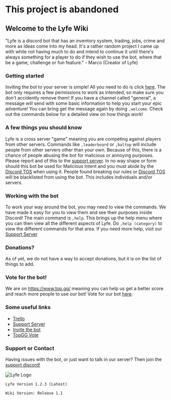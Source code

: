 # This project is abandoned

## Welcome to the Lyfe Wiki

"Lyfe is a discord bot that has an inventory system, trading, jobs, crime and more as ideas come into my head. It's a rather random project I came up with while not having much to do and intend to continue it until there's always something for a player to do if they wish to use the bot, where that be a game, challenge or fun feature." - Marco (Creator of Lyfe)

### Getting started
Inviting the bot to your server is simple! All you need to do is click [here](https://discord.com/api/oauth2/authorize?client_id=730874220078170122&permissions=519232&scope=bot). The bot only requires a few permissions to work as intended, so make sure you don't accidently remove them! 
If you have a channel called "general", a message will send with some basic information to help you start your epic adventure! You can bring get the message again by doing `,welcome`. Check out the commands below for a detailed view on how things work!

### A few things you should know
Lyfe is a cross server "game" meaning you are competing against players from other servers. Commands like `,leaderboard` or `,baltop` will include people from other servers other than your own. Because of this, there is a chance of people abusing the bot for malicious or annoying purposes. Please report and of this to the [support server](https://discord.gg/zAZ3vKJ). In no way shape or form should this bot be used for Malicious Intent and you must abide by the [Discord TOS](https://discord.com/terms) when using it. People found breaking our rules or [Discord TOS](https://discord.com/terms) will be blacklisted from using the bot. This includes individuals and/or servers.

### Working with the bot
To work your way around the bot, you may need to view the commands. We have made it easy for you to view them and see their purposes inside Discord! 
The main command is `,help`. This brings up the help menu where you can then view all the different aspects of Lyfe. Do `,help (category)` to view the different commands for that area. If you need more help, visit our [Support Server](https://discord.gg/zAZ3vKJ)

### Donations?
As of yet, we do not have a way to accept donations, but it is on the list of things to add. 

### Vote for the bot!
We are on https://www.top.gg/ meaning you can help us get a better score and reach more people to use our bot! Vote for our bot [here](https://top.gg/bot/730874220078170122/vote).

### Some useful links
* [Trello](https://trello.com/b/vY8Vx2PW/lyfe-bot)
* [Support Server](https://discord.gg/zAZ3vKJ)
* [Invite the bot](https://discord.com/api/oauth2/authorize?client_id=730874220078170122&permissions=519232&scope=bot)
* [TopGG Vote](https://top.gg/bot/730874220078170122/vote)

### Support or Contact

Having issues with the bot, or just want to talk in our server? Then join the [support discord!](https://discord.gg/zAZ3vKJ)

![Lyfe Logo](https://cdn.discordapp.com/avatars/730874220078170122/049bcf53fba266166c69b09e0f97dcab.webp?size=64)

`Lyfe Version 1.2.3 (Latest)` 

`Wiki Version: Release 1.1`
